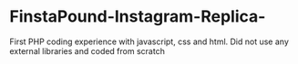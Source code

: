 # FinstaPound-Instagram-Replica-
First PHP coding experience with javascript, css and html. Did not use any external libraries and coded from scratch
